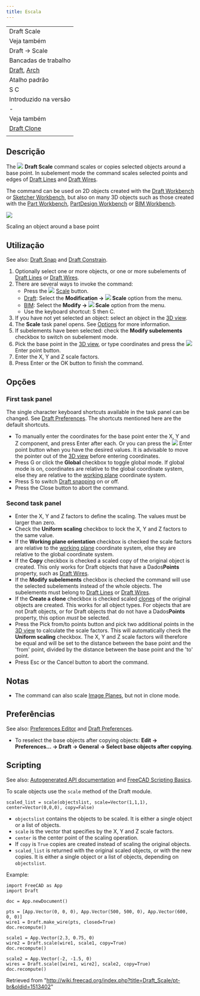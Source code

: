 ```yaml
---
title: Escala
---
```

|  |
| --- |
| Draft Scale |
| Veja também |
| Draft → Scale |
| Bancadas de trabalho |
| [Draft](/Draft_Workbench/pt-br "Draft Workbench/pt-br"), [Arch](/Arch_Workbench/pt-br "Arch Workbench/pt-br") |
| Atalho padrão |
| S C |
| Introduzido na versão |
| - |
| Veja também |
| [Draft Clone](/Draft_Clone/pt-br "Draft Clone/pt-br") |
|  |

## Descrição

The ![](/images/Draft_Scale.svg) **Draft Scale** command scales or copies selected objects around a base point. In subelement mode the command scales selected points and edges of [Draft Lines](/Draft_Line "Draft Line") and [Draft Wires](/Draft_Wire "Draft Wire").

The command can be used on 2D objects created with the [Draft Workbench](/Draft_Workbench "Draft Workbench") or [Sketcher Workbench](/Sketcher_Workbench "Sketcher Workbench"), but also on many 3D objects such as those created with the [Part Workbench](/Part_Workbench "Part Workbench"), [PartDesign Workbench](/PartDesign_Workbench "PartDesign Workbench") or [BIM Workbench](/BIM_Workbench "BIM Workbench").

![](/images/Draft_Scale_example.png)

Scaling an object around a base point

## Utilização

See also: [Draft Snap](/Draft_Snap "Draft Snap") and [Draft Constrain](/Draft_Constrain "Draft Constrain").

1. Optionally select one or more objects, or one or more subelements of [Draft Lines](/Draft_Line "Draft Line") or [Draft Wires](/Draft_Wire "Draft Wire").
2. There are several ways to invoke the command:
   * Press the ![](/images/Draft_Scale.svg) [Scale](/Draft_Scale "Draft Scale") button.
   * [Draft](/Draft_Workbench "Draft Workbench"): Select the **Modification → ![](/images/Draft_Scale.svg) Scale** option from the menu.
   * [BIM](/BIM_Workbench "BIM Workbench"): Select the **Modify → ![](/images/Draft_Scale.svg) Scale** option from the menu.
   * Use the keyboard shortcut: S then C.
3. If you have not yet selected an object: select an object in the [3D view](/3D_view "3D view").
4. The **Scale** task panel opens. See [Options](#Options) for more information.
5. If subelements have been selected: check the **Modify subelements** checkbox to switch on subelement mode.
6. Pick the base point in the [3D view](/3D_view "3D view"), or type coordinates and press the ![](/images/Draft_AddPoint.svg) Enter point button.
7. Enter the X, Y and Z scale factors.
8. Press Enter or the OK button to finish the command.

## Opções

### First task panel

The single character keyboard shortcuts available in the task panel can be changed. See [Draft Preferences](/Draft_Preferences "Draft Preferences"). The shortcuts mentioned here are the default shortcuts.

* To manually enter the coordinates for the base point enter the X, Y and Z component, and press Enter after each. Or you can press the ![](/images/Draft_AddPoint.svg) Enter point button when you have the desired values. It is advisable to move the pointer out of the [3D view](/3D_view "3D view") before entering coordinates.
* Press G or click the **Global** checkbox to toggle global mode. If global mode is on, coordinates are relative to the global coordinate system, else they are relative to the [working plane](/Draft_SelectPlane "Draft SelectPlane") coordinate system.
* Press S to switch [Draft snapping](/Draft_Snap "Draft Snap") on or off.
* Press the Close button to abort the command.

### Second task panel

* Enter the X, Y and Z factors to define the scaling. The values must be larger than zero.
* Check the **Uniform scaling** checkbox to lock the X, Y and Z factors to the same value.
* If the **Working plane orientation** checkbox is checked the scale factors are relative to the [working plane](/Draft_SelectPlane "Draft SelectPlane") coordinate system, else they are relative to the global coordinate system.
* If the **Copy** checkbox is checked a scaled copy of the original object is created. This only works for Draft objects that have a Dados**Points** property, such as [Draft Wires](/Draft_Wire "Draft Wire").
* If the **Modify subelements** checkbox is checked the command will use the selected subelements instead of the whole objects. The subelements must belong to [Draft Lines](/Draft_Line "Draft Line") or [Draft Wires](/Draft_Wire "Draft Wire").
* If the **Create a clone** checkbox is checked scaled [clones](/Draft_Clone "Draft Clone") of the original objects are created. This works for all object types. For objects that are not Draft objects, or for Draft objects that do not have a Dados**Points** property, this option *must* be selected.
* Press the Pick from/to points button and pick two additional points in the [3D view](/3D_view "3D view") to calculate the scale factors. This will automatically check the **Uniform scaling** checkbox. The X, Y and Z scale factors will therefore be equal and will be set to the distance between the base point and the 'from' point, divided by the distance between the base point and the 'to' point.
* Press Esc or the Cancel button to abort the command.

## Notas

* The command can also scale [Image Planes](/Image_CreateImagePlane "Image CreateImagePlane"), but not in clone mode.

## Preferências

See also: [Preferences Editor](/Preferences_Editor "Preferences Editor") and [Draft Preferences](/Draft_Preferences "Draft Preferences").

* To reselect the base objects after copying objects: **Edit → Preferences... → Draft → General → Select base objects after copying**.

## Scripting

See also: [Autogenerated API documentation](https://freecad.github.io/SourceDoc/) and [FreeCAD Scripting Basics](/FreeCAD_Scripting_Basics "FreeCAD Scripting Basics").

To scale objects use the `scale` method of the Draft module.

```
scaled_list = scale(objectslist, scale=Vector(1,1,1), center=Vector(0,0,0), copy=False)

```

* `objectslist` contains the objects to be scaled. It is either a single object or a list of objects.
* `scale` is the vector that specifies by the X, Y and Z scale factors.
* `center` is the center point of the scaling operation.
* If `copy` is `True` copies are created instead of scaling the original objects.
* `scaled_list` is returned with the original scaled objects, or with the new copies. It is either a single object or a list of objects, depending on `objectslist`.

Example:

```
import FreeCAD as App
import Draft

doc = App.newDocument()

pts = [App.Vector(0, 0, 0), App.Vector(500, 500, 0), App.Vector(600, 0, 0)]
wire1 = Draft.make_wire(pts, closed=True)
doc.recompute()

scale1 = App.Vector(2.3, 0.75, 0)
wire2 = Draft.scale(wire1, scale1, copy=True)
doc.recompute()

scale2 = App.Vector(-2, -1.5, 0)
wires = Draft.scale([wire1, wire2], scale2, copy=True)
doc.recompute()

```

Retrieved from "<http://wiki.freecad.org/index.php?title=Draft_Scale/pt-br&oldid=1513402>"